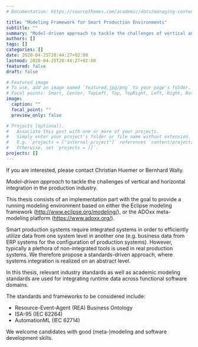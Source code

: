 ```yaml
---
# Documentation: https://sourcethemes.com/academic/docs/managing-content/

title: "Modeling Framework for Smart Production Environments"
subtitle: ""
summary: "Model-driven approach to tackle the challenges of vertical and horizontal integration in the production industry."
authors: []
tags: []
categories: []
date: 2020-04-25T20:44:27+02:00
lastmod: 2020-04-25T20:44:27+02:00
featured: false
draft: false

# Featured image
# To use, add an image named `featured.jpg/png` to your page's folder.
# Focal points: Smart, Center, TopLeft, Top, TopRight, Left, Right, BottomLeft, Bottom, BottomRight.
image:
  caption: ""
  focal_point: ""
  preview_only: false

# Projects (optional).
#   Associate this post with one or more of your projects.
#   Simply enter your project's folder or file name without extension.
#   E.g. `projects = ["internal-project"]` references `content/project/deep-learning/index.md`.
#   Otherwise, set `projects = []`.
projects: []
---
```


If you are interested, please contact Christian Huemer or Bernhard Wally.

*Model-driven approach* to tackle the challenges of vertical and horizontal integration in the production industry.

This thesis consists of an implementation part with the goal to provide a running modeling environment based on either the Eclipse modeling framework (http://www.eclipse.org/modeling/), or the ADOxx meta-modeling platform (https://www.adoxx.org/).

Smart production systems require integrated systems in order to efficiently utilize data from one system level in another one (e.g. business data from ERP systems for the configuration of production systems). However, typically a plethora of non-integrated tools is used in real production systems. We therefore propose a standards-driven approach, where systems integration is realized on an abstract level.

In this thesis, relevant industry standards as well as academic modeling standards are used for integrating runtime data across functional software domains.

The standards and frameworks to be considered include:
* Resource-Event-Agent (REA) Business Ontology
* ISA-95 (IEC 62264)
* AutomationML (IEC 62714)

We welcome candidates with good (meta-)modeling and software development skills.
